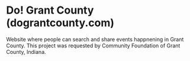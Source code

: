 # Do! Grant County (dograntcounty.com)
Website where people can search and share events happnening in Grant County.
This project was requested by Community Foundation of Grant County, Indiana.
